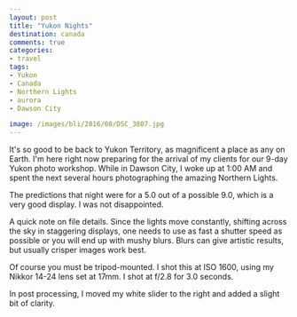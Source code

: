```yaml
---
layout: post
title: "Yukon Nights"
destination: canada
comments: true
categories:
- travel
tags:
- Yukon
- Canada
- Northern Lights
- aurora
- Dawson City

image: /images/bli/2016/08/DSC_3807.jpg
---
```


It's so good to be back to Yukon Territory, as magnificent a place as any on Earth. I'm here right now preparing for the arrival of my clients for our 9-day Yukon photo workshop. While in Dawson City, I woke up at 1:00 AM and spent the next several hours photographing the amazing Northern Lights.
  
<!--more-->

The predictions that night were for a 5.0 out of a possible 9.0, which is a very good display. I was not disappointed. 

A quick note on file details. Since the lights move constantly, shifting across the sky in staggering displays, one needs to use as fast a shutter speed as possible or you will end up with mushy blurs. Blurs can give artistic results, but usually crisper images work best. 

Of course you must be tripod-mounted. I shot this at ISO 1600, using my Nikkor 14-24 lens set at 17mm. I shot at f/2.8 for 3.0 seconds.

In post processing, I moved my white slider to the right and added a slight bit of clarity. 